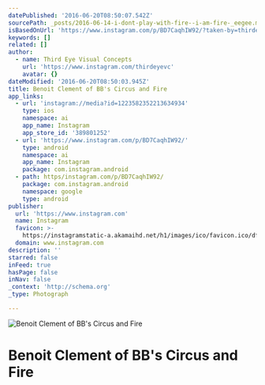 ```yaml
---
datePublished: '2016-06-20T08:50:07.542Z'
sourcePath: _posts/2016-06-14-i-dont-play-with-fire--i-am-fire-_eegee.md
isBasedOnUrl: 'https://www.instagram.com/p/BD7CaqhIW92/?taken-by=thirdeyevc'
keywords: []
related: []
author:
  - name: Third Eye Visual Concepts
    url: 'https://www.instagram.com/thirdeyevc'
    avatar: {}
dateModified: '2016-06-20T08:50:03.945Z'
title: Benoit Clement of BB's Circus and Fire
app_links:
  - url: 'instagram://media?id=1223582352213634934'
    type: ios
    namespace: ai
    app_name: Instagram
    app_store_id: '389801252'
  - url: 'https://www.instagram.com/p/BD7CaqhIW92/'
    type: android
    namespace: ai
    app_name: Instagram
    package: com.instagram.android
  - path: https/instagram.com/p/BD7CaqhIW92/
    package: com.instagram.android
    namespace: google
    type: android
publisher:
  url: 'https://www.instagram.com'
  name: Instagram
  favicon: >-
    https://instagramstatic-a.akamaihd.net/h1/images/ico/favicon.ico/dfa85bb1fd63.ico
  domain: www.instagram.com
description: ''
starred: false
inFeed: true
hasPage: false
inNav: false
_context: 'http://schema.org'
_type: Photograph

---
```

![Benoit Clement of BB's Circus and Fire](https://s3-us-west-2.amazonaws.com/the-grid-img/p/1f429d8a3bd5ceb0d0c9b9647ba42473093bc81e.jpg)

# Benoit Clement of BB's Circus and Fire